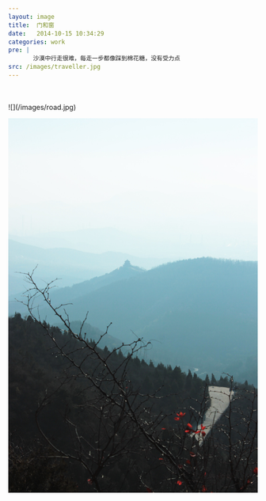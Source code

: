 ```yaml
---
layout: image
title:  门和窗
date:   2014-10-15 10:34:29
categories: work
pre: | 
       沙漠中行走很难，每走一步都像踩到棉花糖，没有受力点
src: /images/traveller.jpg
---
```


<br />
<br />
![](/images/road.jpg)

<br />

![](/images/xiangshanyuanjing.jpg)


